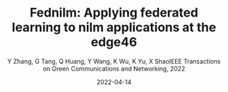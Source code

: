 ---
title: "Fednilm: Applying federated learning to nilm applications at the edge46"
collection: publications
permalink: "/publication/2022-04-14"
excerpt: "Non-intrusive load monitoring (NILM) helps disaggregate a household’s main electricity consumption to energy usages of individual appliances, greatly cutting down the cost of fine-grained load monitoring towards the green home vision. To address the privacy concern in NILM applications, federated learning (FL) could be leveraged for NILM model training and sharing. When applying the FL paradigm in real-world NILM applications, however, we are faced with the challenges of edge resource restriction, edge model personalization, and edge training data scarcity. We present FedNILM, a practical FL paradigm for NILM applications at the edge client. Specifically, FedNILM delivers privacy-preserving and personalized NILM services to large-scale edge clients, by leveraging i) collaborative data aggregation through federated learning, ii) efficient cloud model compression via filter pruning and multi-task learning …"
date: "2022-04-14"
venue: "IEEE Transactions on Green Communications and Networking, 2022"
paperurl: "https://arxiv.org/pdf/2106.07751"
author: "Y Zhang, G Tang, Q Huang, Y Wang, K Wu, K Yu, X ShaoIEEE Transactions on Green Communications and Networking, 2022"
poster:
remark:
---